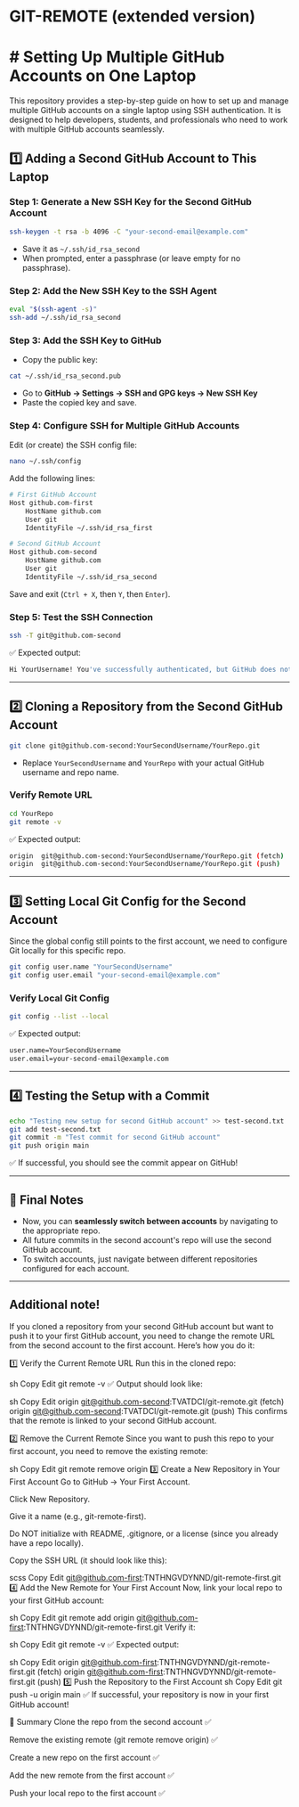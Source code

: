 # GIT-REMOTE (extended version)

# # Setting Up Multiple GitHub Accounts on One Laptop

This repository provides a step-by-step guide on how to set up and manage multiple GitHub accounts on a single laptop using SSH authentication. It is designed to help developers, students, and professionals who need to work with multiple GitHub accounts seamlessly.

## 1️⃣ **Adding a Second GitHub Account to This Laptop**

### **Step 1: Generate a New SSH Key for the Second GitHub Account**

```sh
ssh-keygen -t rsa -b 4096 -C "your-second-email@example.com"
```

- Save it as `~/.ssh/id_rsa_second`
- When prompted, enter a passphrase (or leave empty for no passphrase).

### **Step 2: Add the New SSH Key to the SSH Agent**

```sh
eval "$(ssh-agent -s)"
ssh-add ~/.ssh/id_rsa_second
```

### **Step 3: Add the SSH Key to GitHub**

- Copy the public key:

```sh
cat ~/.ssh/id_rsa_second.pub
```

- Go to **GitHub → Settings → SSH and GPG keys → New SSH Key**
- Paste the copied key and save.

### **Step 4: Configure SSH for Multiple GitHub Accounts**

Edit (or create) the SSH config file:

```sh
nano ~/.ssh/config
```

Add the following lines:

```sh
# First GitHub Account
Host github.com-first
    HostName github.com
    User git
    IdentityFile ~/.ssh/id_rsa_first

# Second GitHub Account
Host github.com-second
    HostName github.com
    User git
    IdentityFile ~/.ssh/id_rsa_second
```

Save and exit (`Ctrl + X`, then `Y`, then `Enter`).

### **Step 5: Test the SSH Connection**

```sh
ssh -T git@github.com-second
```

✅ Expected output:

```sh
Hi YourUsername! You've successfully authenticated, but GitHub does not provide shell access.
```

---

## 2️⃣ **Cloning a Repository from the Second GitHub Account**

```sh
git clone git@github.com-second:YourSecondUsername/YourRepo.git
```

- Replace `YourSecondUsername` and `YourRepo` with your actual GitHub username and repo name.

### **Verify Remote URL**

```sh
cd YourRepo
git remote -v
```

✅ Expected output:

```sh
origin  git@github.com-second:YourSecondUsername/YourRepo.git (fetch)
origin  git@github.com-second:YourSecondUsername/YourRepo.git (push)
```

---

## 3️⃣ **Setting Local Git Config for the Second Account**

Since the global config still points to the first account, we need to configure Git locally for this specific repo.

```sh
git config user.name "YourSecondUsername"
git config user.email "your-second-email@example.com"
```

### **Verify Local Git Config**

```sh
git config --list --local
```

✅ Expected output:

```sh
user.name=YourSecondUsername
user.email=your-second-email@example.com
```

---

## 4️⃣ **Testing the Setup with a Commit**

```sh
echo "Testing new setup for second GitHub account" >> test-second.txt
git add test-second.txt
git commit -m "Test commit for second GitHub account"
git push origin main
```

✅ If successful, you should see the commit appear on GitHub!

---

## 🎯 **Final Notes**

- Now, you can **seamlessly switch between accounts** by navigating to the appropriate repo.
- All future commits in the second account's repo will use the second GitHub account.
- To switch accounts, just navigate between different repositories configured for each account.

---

## Additional note!

If you cloned a repository from your second GitHub account but want to push it to your first GitHub account, you need to change the remote URL from the second account to the first account. Here’s how you do it:

1️⃣ Verify the Current Remote URL
Run this in the cloned repo:

sh
Copy
Edit
git remote -v
✅ Output should look like:

sh
Copy
Edit
origin git@github.com-second:TVATDCI/git-remote.git (fetch)
origin git@github.com-second:TVATDCI/git-remote.git (push)
This confirms that the remote is linked to your second GitHub account.

2️⃣ Remove the Current Remote
Since you want to push this repo to your first account, you need to remove the existing remote:

sh
Copy
Edit
git remote remove origin
3️⃣ Create a New Repository in Your First Account
Go to GitHub → Your First Account.

Click New Repository.

Give it a name (e.g., git-remote-first).

Do NOT initialize with README, .gitignore, or a license (since you already have a repo locally).

Copy the SSH URL (it should look like this):

scss
Copy
Edit
git@github.com-first:TNTHNGVDYNND/git-remote-first.git
4️⃣ Add the New Remote for Your First Account
Now, link your local repo to your first GitHub account:

sh
Copy
Edit
git remote add origin git@github.com-first:TNTHNGVDYNND/git-remote-first.git
Verify it:

sh
Copy
Edit
git remote -v
✅ Expected output:

sh
Copy
Edit
origin git@github.com-first:TNTHNGVDYNND/git-remote-first.git (fetch)
origin git@github.com-first:TNTHNGVDYNND/git-remote-first.git (push)
5️⃣ Push the Repository to the First Account
sh
Copy
Edit
git push -u origin main
✅ If successful, your repository is now in your first GitHub account!

🎯 Summary
Clone the repo from the second account ✅

Remove the existing remote (git remote remove origin) ✅

Create a new repo on the first account ✅

Add the new remote from the first account ✅

Push your local repo to the first account ✅
